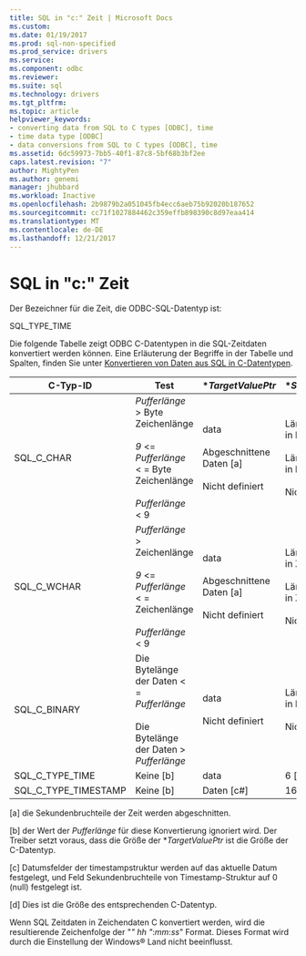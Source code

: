 ```yaml
---
title: SQL in "c:" Zeit | Microsoft Docs
ms.custom: 
ms.date: 01/19/2017
ms.prod: sql-non-specified
ms.prod_service: drivers
ms.service: 
ms.component: odbc
ms.reviewer: 
ms.suite: sql
ms.technology: drivers
ms.tgt_pltfrm: 
ms.topic: article
helpviewer_keywords:
- converting data from SQL to C types [ODBC], time
- time data type [ODBC]
- data conversions from SQL to C types [ODBC], time
ms.assetid: 6dc59973-7bb5-40f1-87c8-5bf68b3bf2ee
caps.latest.revision: "7"
author: MightyPen
ms.author: genemi
manager: jhubbard
ms.workload: Inactive
ms.openlocfilehash: 2b9879b2a051045fb4ecc6aeb75b92020b187652
ms.sourcegitcommit: cc71f1027884462c359effb898390c8d97eaa414
ms.translationtype: MT
ms.contentlocale: de-DE
ms.lasthandoff: 12/21/2017
---
```

# <a name="sql-to-c-time"></a>SQL in "c:" Zeit
Der Bezeichner für die Zeit, die ODBC-SQL-Datentyp ist:  
  
 SQL_TYPE_TIME  
  
 Die folgende Tabelle zeigt ODBC C-Datentypen in die SQL-Zeitdaten konvertiert werden können. Eine Erläuterung der Begriffe in der Tabelle und Spalten, finden Sie unter [Konvertieren von Daten aus SQL in C-Datentypen](../../../odbc/reference/appendixes/converting-data-from-sql-to-c-data-types.md).  
  
|C-Typ-ID|Test|**TargetValuePtr*|**StrLen_or_IndPtr*|SQLSTATE|  
|-----------------------|----------|------------------------|----------------------------|--------------|  
|SQL_C_CHAR|*Pufferlänge* > Byte Zeichenlänge<br /><br /> *9* <= *Pufferlänge* < = Byte Zeichenlänge<br /><br /> *Pufferlänge* < 9|data<br /><br /> Abgeschnittene Daten [a]<br /><br /> Nicht definiert|Länge der Daten in bytes<br /><br /> Länge der Daten in bytes<br /><br /> Nicht definiert|–<br /><br /> 01004<br /><br /> 22003|  
|SQL_C_WCHAR|*Pufferlänge* > Zeichenlänge<br /><br /> *9* <= *Pufferlänge* < = Zeichenlänge<br /><br /> *Pufferlänge* < 9|data<br /><br /> Abgeschnittene Daten [a]<br /><br /> Nicht definiert|Länge der Daten in Zeichen<br /><br /> Länge der Daten in Zeichen<br /><br /> Nicht definiert|–<br /><br /> 01004<br /><br /> 22003|  
|SQL_C_BINARY|Die Bytelänge der Daten < = *Pufferlänge*<br /><br /> Die Bytelänge der Daten > *Pufferlänge*|data<br /><br /> Nicht definiert|Länge der Daten in bytes<br /><br /> Nicht definiert|–<br /><br /> 22003|  
|SQL_C_TYPE_TIME|Keine [b]|data|6 [d]|–|  
|SQL_C_TYPE_TIMESTAMP|Keine [b]|Daten [c#]|16 [d]|–|  
  
 [a] die Sekundenbruchteile der Zeit werden abgeschnitten.  
  
 [b] der Wert der *Pufferlänge* für diese Konvertierung ignoriert wird. Der Treiber setzt voraus, dass die Größe der **TargetValuePtr* ist die Größe der C-Datentyp.  
  
 [c] Datumsfelder der timestampstruktur werden auf das aktuelle Datum festgelegt, und Feld Sekundenbruchteile von Timestamp-Struktur auf 0 (null) festgelegt ist.  
  
 [d] Dies ist die Größe des entsprechenden C-Datentyp.  
  
 Wenn SQL Zeitdaten in Zeichendaten C konvertiert werden, wird die resultierende Zeichenfolge der "*" hh "*:*mm*:*ss*" Format. Dieses Format wird durch die Einstellung der Windows® Land nicht beeinflusst.
